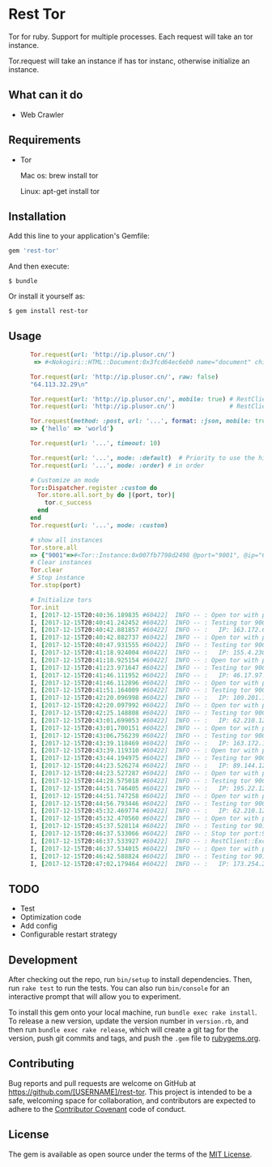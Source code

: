 # Rest Tor

Tor for ruby.  Support for multiple processes.  Each request will take an tor instance.

Tor.request will  take an instance if has tor instanc, otherwise initialize an instance.

## What can it do

- Web Crawler

## Requirements

- Tor

  Mac os:  brew install tor

  Linux: apt-get install tor

## Installation


Add this line to your application's Gemfile:

```ruby
gem 'rest-tor'
```

And then execute:

    $ bundle

Or install it yourself as:

    $ gem install rest-tor

## Usage

```ruby
      Tor.request(url: 'http://ip.plusor.cn/')
       => #<Nokogiri::HTML::Document:0x3fcd64ec6eb0 name="document" children=[#<Nokogiri::XML::DTD:0x3fcd64ec6af0 name="html">, #<Nokogiri::XML::Element:0x3fcd64ec67f8 name="html" children=[#<Nokogiri::XML::Element:0x3fcd64ec6618 name="body" children=[#<Nokogiri::XML::Element:0x3fcd64ec6438 name="p" children=[#<Nokogiri::XML::Text:0x3fcd64ec6258 "185.100.85.101\n">]>]>]>]> 

      Tor.request(url: 'http://ip.plusor.cn/', raw: false)
      "64.113.32.29\n" 

      Tor.request(url: 'http://ip.plusor.cn/', mobile: true) # RestClient.get "http://ip.plusor.cn/", "", "Accept"=>"*/*", "Accept-Encoding"=>"gzip, deflate", "Content-Length"=>"0", "Content-Type"=>"application/x-www-form-urlencoded", "User-Agent"=>"ANDROID_KFZ_COM_2.0.9_M6 Note_7.1.2"
      Tor.request(url: 'http://ip.plusor.cn/')               # RestClient.get "http://ip.plusor.cn/", "", "Accept"=>"*/*", "Accept-Encoding"=>"gzip, deflate", "Content-Length"=>"0", "Content-Type"=>"application/x-www-form-urlencoded", "User-Agent"=>"Mozilla/5.0 (Macintosh; Intel Mac OS X 10_12_6) AppleWebKit/537.36 (KHTML, like Gecko) Chrome/62.0.3202.94 Safari/537.36"

      Tor.request(method: :post, url: '...', format: :json, mobile: true)
      => {'hello' => 'world'}

      Tor.request(url: '...', timeout: 10)

      Tor.request(url: '...', mode: :default)  # Priority to use the highest number of successes, default is :default
      Tor.request(url: '...', mode: :order) # in order

      # Customize an mode
      Tor::Dispatcher.register :custom do
        Tor.store.all.sort_by do |(port, tor)|
          tor.c_success
        end
      end
      Tor.request(url: '...', mode: :custom)

      # show all instances
      Tor.store.all
      => {"9001"=>#<Tor::Instance:0x007fb7798d2498 @port="9001", @ip="64.113.32.29", @using=nil, @counter=#<Counter success: 5, fail: 1, succss_at: 2017-12-15 19:52:44 +0800, fail_at:2017-12-15 19:52:26 +0800>>}
      # Clear instances
      Tor.clear
      # Stop instance
      Tor.stop(port)

      # Initialize tors
      Tor.init
      I, [2017-12-15T20:40:36.189835 #60422]  INFO -- : Open tor with port:9001
      I, [2017-12-15T20:40:41.242452 #60422]  INFO -- : Testing tor 9001
      I, [2017-12-15T20:40:42.881857 #60422]  INFO -- :   IP: 163.172.67.180 
      I, [2017-12-15T20:40:42.882737 #60422]  INFO -- : Open tor with port:9002
      I, [2017-12-15T20:40:47.931555 #60422]  INFO -- : Testing tor 9002
      I, [2017-12-15T20:41:18.924004 #60422]  INFO -- :   IP: 155.4.230.97 
      I, [2017-12-15T20:41:18.925154 #60422]  INFO -- : Open tor with port:9003
      I, [2017-12-15T20:41:23.971647 #60422]  INFO -- : Testing tor 9003
      I, [2017-12-15T20:41:46.111952 #60422]  INFO -- :   IP: 46.17.97.112 
      I, [2017-12-15T20:41:46.112896 #60422]  INFO -- : Open tor with port:9004
      I, [2017-12-15T20:41:51.164009 #60422]  INFO -- : Testing tor 9004
      I, [2017-12-15T20:42:20.096998 #60422]  INFO -- :   IP: 109.201.133.100 
      I, [2017-12-15T20:42:20.097992 #60422]  INFO -- : Open tor with port:9005
      I, [2017-12-15T20:42:25.148808 #60422]  INFO -- : Testing tor 9005
      I, [2017-12-15T20:43:01.699053 #60422]  INFO -- :   IP: 62.210.129.246 
      I, [2017-12-15T20:43:01.700151 #60422]  INFO -- : Open tor with port:9006
      I, [2017-12-15T20:43:06.756239 #60422]  INFO -- : Testing tor 9006
      I, [2017-12-15T20:43:39.118469 #60422]  INFO -- :   IP: 163.172.160.182 
      I, [2017-12-15T20:43:39.119310 #60422]  INFO -- : Open tor with port:9007
      I, [2017-12-15T20:43:44.194975 #60422]  INFO -- : Testing tor 9007
      I, [2017-12-15T20:44:23.526274 #60422]  INFO -- :   IP: 89.144.12.14 
      I, [2017-12-15T20:44:23.527287 #60422]  INFO -- : Open tor with port:9008
      I, [2017-12-15T20:44:28.575018 #60422]  INFO -- : Testing tor 9008
      I, [2017-12-15T20:44:51.746405 #60422]  INFO -- :   IP: 195.22.126.147 
      I, [2017-12-15T20:44:51.747258 #60422]  INFO -- : Open tor with port:9009
      I, [2017-12-15T20:44:56.793446 #60422]  INFO -- : Testing tor 9009
      I, [2017-12-15T20:45:32.469774 #60422]  INFO -- :   IP: 62.210.129.246 
      I, [2017-12-15T20:45:32.470560 #60422]  INFO -- : Open tor with port:9010
      I, [2017-12-15T20:45:37.528114 #60422]  INFO -- : Testing tor 9010
      I, [2017-12-15T20:46:37.533066 #60422]  INFO -- : Stop tor port:9010
      I, [2017-12-15T20:46:37.533927 #60422]  INFO -- : RestClient::Exceptions::OpenTimeout:Timed out connecting to server
      I, [2017-12-15T20:46:37.534015 #60422]  INFO -- : Open tor with port:9010
      I, [2017-12-15T20:46:42.588824 #60422]  INFO -- : Testing tor 9010
      I, [2017-12-15T20:47:02.179464 #60422]  INFO -- :   IP: 173.254.216.66

```

## TODO

- Test
- Optimization code
- Add config
- Configurable restart strategy

## Development

After checking out the repo, run `bin/setup` to install dependencies. Then, run `rake test` to run the tests. You can also run `bin/console` for an interactive prompt that will allow you to experiment.

To install this gem onto your local machine, run `bundle exec rake install`. To release a new version, update the version number in `version.rb`, and then run `bundle exec rake release`, which will create a git tag for the version, push git commits and tags, and push the `.gem` file to [rubygems.org](https://rubygems.org).

## Contributing

Bug reports and pull requests are welcome on GitHub at https://github.com/[USERNAME]/rest-tor. This project is intended to be a safe, welcoming space for collaboration, and contributors are expected to adhere to the [Contributor Covenant](http://contributor-covenant.org) code of conduct.


## License

The gem is available as open source under the terms of the [MIT License](http://opensource.org/licenses/MIT).

